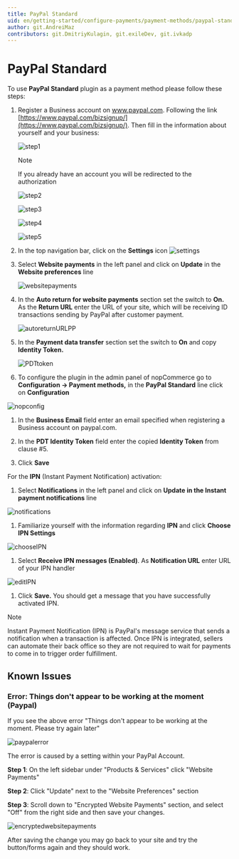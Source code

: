 ```yaml
---
title: PayPal Standard
uid: en/getting-started/configure-payments/payment-methods/paypal-standard
author: git.AndreiMaz
contributors: git.DmitriyKulagin, git.exileDev, git.ivkadp
---
```


# PayPal Standard

To use **PayPal Standard** plugin as a payment method please follow these steps:

1. Register a Business account on www.paypal.com. Following the link [https://www.paypal.com/bizsignup/](https://www.paypal.com/bizsignup/). Then fill in the information about yourself and your business:

    ![step1](_static/paypal-standard/signUp1step.png)

    > [!NOTE]
    > 
    > If you already have an account you will be redirected to the authorization

    ![step2](_static/paypal-standard/signUp2step.png)

    ![step3](_static/paypal-standard/signUp3step.png)

    ![step4](_static/paypal-standard/signUp4step.png)

    ![step5](_static/paypal-standard/signUp5step.png)

1. In the top navigation bar, click on the **Settings** icon ![settings](_static/paypal-standard/settings_icon.png)

1. Select **Website payments** in the left panel and click on **Update** in the **Website preferences** line

    ![websitepayments](_static/paypal-standard/websitepaymentsppal.png)
1. In the **Auto return for website payments** section set the switch to **On.** As the **Return URL** enter the URL of your site, which will be receiving ID transactions sending by PayPal after customer payment.

    ![autoreturnURLPP](_static/paypal-standard/autoreturnURLPP.png)
1. In the **Payment data transfer** section set the switch to **On** and copy **Identity Token.**

    ![PDTtoken](_static/paypal-standard/PDTtoken.png)
1. To configure the plugin in the admin panel of nopCommerce go to **Configuration  → Payment methods,** in the **PayPal Standard** line click on **Configuration**

![nopconfig](_static/paypal-standard/nopConfigPP.png)

1. In the **Business Email** field enter an email specified when registering a Business account on paypal.com.

1. In the **PDT Identity Token** field enter the copied **Identity Token** from clause #5.

1. Click **Save**

For the **IPN** (Instant Payment Notification) activation:

1. Select **Notifications** in the left panel and click on **Update in the Instant payment notifications** line

![notifications](_static/paypal-standard/notificationsPP.png)

1. Familiarize yourself with the information regarding **IPN** and click **Choose IPN Settings**

![chooseIPN](_static/paypal-standard/chooseIPNSettings.png)

1. Select **Receive IPN messages (Enabled)**. As **Notification URL** enter URL of your IPN handler

![editIPN](_static/paypal-standard/editIPN.png)

1. Click **Save.** You should get a message that you have successfully activated IPN.

> [!NOTE]
> 
> Instant Payment Notification (IPN) is PayPal's message service that sends a notification when a transaction is affected. Once IPN is integrated, sellers can automate their back office so they are not required to wait for payments to come in to trigger order fulfillment.

## Known Issues

### Error: Things don't appear to be working at the moment (Paypal)

If you see the above error "Things don't appear to be working at the moment. Please try again later"

![paypalerror](_static/paypal-standard/file-6jjW2AH7yT.png)

The error is caused by a setting within your PayPal Account.

**Step 1**: On the left sidebar under "Products & Services" click "Website Payments"

**Step 2**: Click "Update" next to the "Website Preferences" section

**Step 3**: Scroll down to "Encrypted Website Payments" section, and select "Off" from the right side and then save your changes.

![encryptedwebsitepayments](_static/paypal-standard/file-c2yKWw2xMN.png)

After saving the change you may go back to your site and try the button/forms again and they should work.
